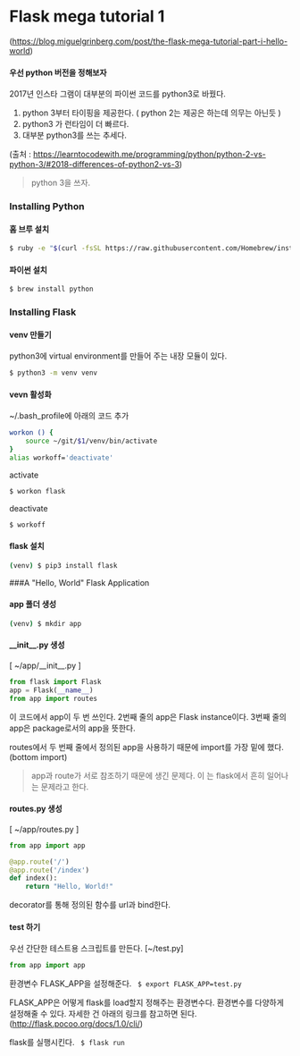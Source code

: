 Flask mega tutorial 1
==

(https://blog.miguelgrinberg.com/post/the-flask-mega-tutorial-part-i-hello-world)

#### 우선 python 버전을 정해보자

2017년 인스타 그램이 대부분의 파이썬 코드를 python3로 바꿨다.
1.	python 3부터 타이핑을 제공한다. ( python 2는 제공은 하는데 의무는 아닌듯 )
2.	python3 가 런타임이 더 빠르다.
3.	대부분 python3를 쓰는 추세다.

(출처 : https://learntocodewith.me/programming/python/python-2-vs-python-3/#2018-differences-of-python2-vs-3)

>python 3을 쓰자.

### Installing Python

#### 홈 브루 설치

``` bash
$ ruby -e "$(curl -fsSL https://raw.githubusercontent.com/Homebrew/install/master/install)"
```
#### 파이썬 설치
``` bash
$ brew install python
```

### Installing Flask
#### venv 만들기

python3에 virtual environment를 만들어 주는 내장 모듈이 있다.
``` bash
$ python3 -m venv venv
```



#### vevn 활성화

~/.bash_profile에 아래의 코드 추가
```bash
workon () {
    source ~/git/$1/venv/bin/activate
}
alias workoff='deactivate'
```

activate
```bash
$ workon flask
```
deactivate
```bash
$ workoff
```

#### flask 설치
```bash
(venv) $ pip3 install flask
```

###A "Hello, World" Flask Application

#### app 폴더 생성
```bash
(venv) $ mkdir app
```
#### __init\__.&#8203;py 생성
[ ~/app/__init\__.py ]
```python {.line-numbers}
from flask import Flask
app = Flask(__name__)
from app import routes
```
이 코드에서 app이 두 번 쓰인다.
2번째 줄의 app은 Flask instance이다.
3번째 줄의 app은 package로서의 app을 뜻한다.

routes에서 두 번째 줄에서 정의된 app을 사용하기 때문에
import를 가장 밑에 했다. (bottom import)
>app과 route가 서로 참조하기 때문에 생긴 문제다.
이 는 flask에서 흔히 일어나는 문제라고 한다.

#### routes.&#8203;py 생성

[ ~/app/routes.py ]
```python {.line-numbers}
from app import app

@app.route('/')
@app.route('/index')
def index():
    return "Hello, World!"
```

decorator를 통해 정의된 함수를 url과 bind한다.

#### test 하기

우선 간단한 테스트용 스크립트를 만든다.
[~/test.py]

```python {.line-numbers}
from app import app
```

환경변수 FLASK_APP을 설정해준다.
` $ export FLASK_APP=test.py`

FLASK_APP은 어떻게 flask를 load할지 정해주는 환경변수다.
환경변수를 다양하게 설정해줄 수 있다.
자세한 건 아래의 링크를 참고하면 된다.
(http://flask.pocoo.org/docs/1.0/cli/)



flask를 실행시킨다.
` $ flask run`
